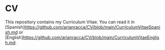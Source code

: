 # CV
This repository contains my Curriculum Vitae.
You can read it in [Spanish]https://github.com/arianracca/CV/blob/main/CurriculumVitaeSpanish.md or [English]https://github.com/arianracca/CV/blob/main/CurriculumVitaeEnglish.md.
